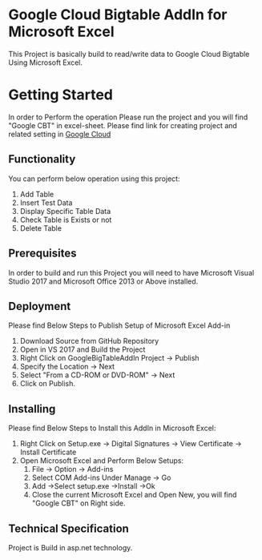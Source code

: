 # Google Cloud Bigtable AddIn for Microsoft Excel
This Project is basically build to read/write data to Google Cloud Bigtable Using Microsoft Excel.

# Getting Started
In order to Perform the operation Please run the project and you will find "Google CBT" in excel-sheet.
Please find link for creating project and related setting in [Google Cloud](https://cloud.google.com/bigtable/docs/creating-instance)

## Functionality
You can perform below operation using this project:
1. Add Table
2. Insert Test Data
3. Display Specific Table Data
4. Check Table is Exists or not
5. Delete Table


## Prerequisites
In order to build and run this Project you will need to have Microsoft Visual Studio 2017 and Microsoft Office 2013 or Above installed.

## Deployment
Please find Below Steps to Publish Setup of Microsoft Excel Add-in
1. Download Source from GitHub Repository
2. Open in VS 2017 and Build the Project
3. Right Click on GoogleBigTableAddIn Project -> Publish
4. Specify the Location -> Next
5. Select "From a CD-ROM or DVD-ROM" -> Next
6. Click on Publish.

## Installing
Please find Below Steps to Install this AddIn in Microsoft Excel:
1. Right Click on Setup.exe -> Digital Signatures -> View Certificate -> Install Certificate
2. Open Microsoft Excel and Perform Below Setups:
   1. File -> Option -> Add-ins
   2. Select COM Add-ins Under Manage -> Go
   3. Add ->Select setup.exe ->Install ->Ok
   4. Close the current Microsoft Excel and Open New, you will find "Google CBT" on Right side.
   
## Technical Specification
Project is Build in asp.net technology.
